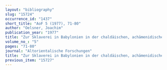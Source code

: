 ```yaml
---
layout: "bibliography"
slug: "15724"
occurrence_id: "1437"
short_title: "AoF 5 (1977), 71-80"
author: "Oelsner, Joachim"
publication_year: "1977"
title: "Zur Sklaverei in Babylonien in der chaldäischen, achämenidischen und hellenistischen Zeit"
volume_no_: "5"
pages: "71-80"
journal: "Altorientalische Forschungen"
title: "Zur Sklaverei in Babylonien in der chaldäischen, achämenidischen und hellenistischen Zeit"
previous_item: "15727"
---
```

